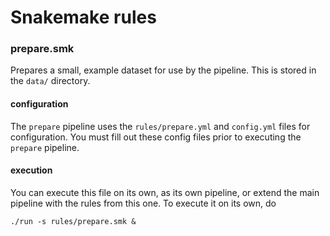 # Snakemake rules

### prepare.smk
Prepares a small, example dataset for use by the pipeline. This is stored in the `data/` directory.
#### configuration
The `prepare` pipeline uses the `rules/prepare.yml` and `config.yml` files for configuration. You must fill out these config files prior to executing the `prepare` pipeline.
#### execution
You can execute this file on its own, as its own pipeline, or extend the main pipeline with the rules from this one. To execute it on its own, do
```
./run -s rules/prepare.smk &
```
